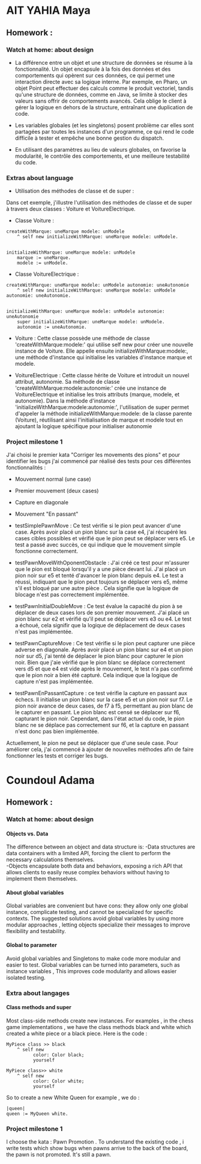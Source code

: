 # AIT YAHIA Maya 

## Homework : 

### Watch at home: about design

- La différence entre un objet et une structure de données se résume à la fonctionnalité. Un objet encapsule à la fois des données et des comportements qui opèrent sur ces données, ce qui permet une interaction directe avec sa logique interne. Par exemple, en Pharo, un objet Point peut effectuer des calculs comme le produit vectoriel, tandis qu'une structure de données, comme en Java, se limite à stocker des valeurs sans offrir de comportements avancés. Cela oblige le client à gérer la logique en dehors de la structure, entraînant une duplication de code.

- Les variables globales (et les singletons) posent problème car elles sont partagées par toutes les instances d'un programme, ce qui rend le code difficile à tester et empêche une bonne gestion du dispatch.  

- En utilisant des paramètres au lieu de valeurs globales, on favorise la modularité, le contrôle des comportements, et une meilleure testabilité du code.


### Extras about language

- Utilisation des méthodes de classe et de super : 

Dans cet exemple, j'illustre l'utilisation des méthodes de classe et de super à travers deux classes : Voiture et VoitureElectrique.

- Classe Voiture : 

```smalltalk
createWithMarque: uneMarque modele: unModele 
    ^ self new initializeWithMarque: uneMarque modele: unModele.


initializeWithMarque: uneMarque modele: unModele 
    marque := uneMarque.
    modele := unModele.

```

- Classe VoitureElectrique : 

```smalltalk
createWithMarque: uneMarque modele: unModele autonomie: uneAutonomie 
    ^ self new initializeWithMarque: uneMarque modele: unModele autonomie: uneAutonomie.


initializeWithMarque: uneMarque modele: unModele autonomie: uneAutonomie 
    super initializeWithMarque: uneMarque modele: unModele.
    autonomie := uneAutonomie.

```


- Voiture : Cette classe possède une méthode de classe 'createWithMarque:modele:' qui utilise self new pour créer une nouvelle instance de Voiture. Elle appelle ensuite initializeWithMarque:modele:, une méthode d'instance qui initialise les variables d'instance marque et modele.

- VoitureElectrique : Cette classe hérite de Voiture et introduit un nouvel attribut, autonomie. Sa méthode de classe 'createWithMarque:modele:autonomie:' crée une instance de VoitureElectrique et initialise les trois attributs (marque, modele, et autonomie). Dans la méthode d'instance 'initializeWithMarque:modele:autonomie:', l'utilisation de super permet d'appeler la méthode initializeWithMarque:modele: de la classe parente (Voiture), réutilisant ainsi l'initialisation de marque et modele tout en ajoutant la logique spécifique pour initialiser autonomie


### Project milestone 1 

J'ai choisi le premier kata "Corriger les movements des pions" et pour identifier les bugs j'ai commencé par réalisé des tests pour ces différentes fonctionnalités : 
- Mouvement normal (une case)
- Premier mouvement (deux cases)
- Capture en diagonale
- Mouvement "En passant"


- testSimplePawnMove : Ce test vérifie si le pion peut avancer d'une case. Après avoir placé un pion blanc sur la case e4, j'ai récupéré les cases cibles possibles et vérifié que le pion peut se déplacer vers e5. Le test a passé avec succès, ce qui indique que le mouvement simple fonctionne correctement.


- testPawnMoveWithOponentObstacle : J'ai créé ce test pour m'assurer que le pion est bloqué lorsqu'il y a une pièce devant lui. J'ai placé un pion noir sur e5 et tenté d'avancer le pion blanc depuis e4. Le test a réussi, indiquant que le pion peut toujours se déplacer vers e5, même s'il est bloqué par une autre pièce . Cela signifie que la logique de blocage n'est pas correctement implémentée.


- testPawnInitialDoubleMove : Ce test évalue la capacité du pion à se déplacer de deux cases lors de son premier mouvement. J'ai placé un pion blanc sur e2 et vérifié qu'il peut se déplacer vers e3 ou e4. Le test a échoué, cela signifir que la logique de déplacement de deux cases n'est pas implémentée.


- testPawnCaptureMove : Ce test vérifie si le pion peut capturer une pièce adverse en diagonale. Après avoir placé un pion blanc sur e4 et un pion noir sur d5, j'ai tenté de déplacer le pion blanc pour capturer le pion noir. Bien que j'aie vérifié que le pion blanc se déplace correctement vers d5 et que e4 est vide après le mouvement, le test n'a pas confirmé que le pion noir a bien été capturé. Cela indique que la logique de capture n'est pas implémentée.


- testPawnEnPassantCapture : ce test vérifie la capture en passant aux échecs. Il initialise un pion blanc sur la case e5 et un pion noir sur f7. Le pion noir avance de deux cases, de f7 à f5, permettant au pion blanc de le capturer en passant. Le pion blanc est censé se déplacer sur f6, capturant le pion noir. Cependant, dans l'état actuel du code, le pion blanc ne se déplace pas correctement sur f6, et la capture en passant n'est donc pas bien implémentée.

Actuellement, le pion ne peut se déplacer que d'une seule case. Pour améliorer cela, j'ai commencé à ajouter de nouvelles méthodes afin de faire fonctionner les tests et corriger les bugs.


# Coundoul Adama

## Homework : 

### Watch at home: about design

#### Objects vs. Data

The difference between an object and data structure is:
-Data structures are data containers with a limited API, forcing the client to perform the necessary calculations themselves.  
-Objects encapsulate both data and behaviors, exposing a rich API that allows clients to easily reuse complex behaviors without having to implement them themselves.

#### About global variables 

Global variables are convenient but have cons: they allow only one global instance, complicate testing, and cannot be specialized for specific contexts.
The suggested solutions avoid global variables by using more modular approaches , letting objects specialize their messages to improve flexibility and testability.

####  Global to parameter

Avoid global variables and Singletons to make code more modular and easier to test.
Global variables can be turned into parameters, such as instance variables , This improves code modularity and allows easier isolated testing.

### Extra about langages 

#### Class methods and super

Most class-side methods create new instances.
For examples , in the chess game implementations , we have the class methods black and white which created a white piece or a black piece. Here is the code :

```smalltalk
MyPiece class >> black
	^ self new
		  color: Color black;
		  yourself
   
MyPiece class>> white
	^ self new
		  color: Color white;
		  yourself

``` 
So to create a new White Queen for example , we do :

```smalltalk
|queen|
queen := MyQueen white.
```

### Project milestone 1

I choose the kata : Pawn Promotion .
To understand the existing code , i write tests which show bugs when pawns arrive to the back of the board, the pawn is not promoted. It's still a pawn.





